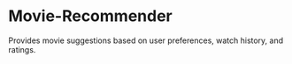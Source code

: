 # Movie-Recommender
Provides movie suggestions based on user preferences, watch history, and ratings.
